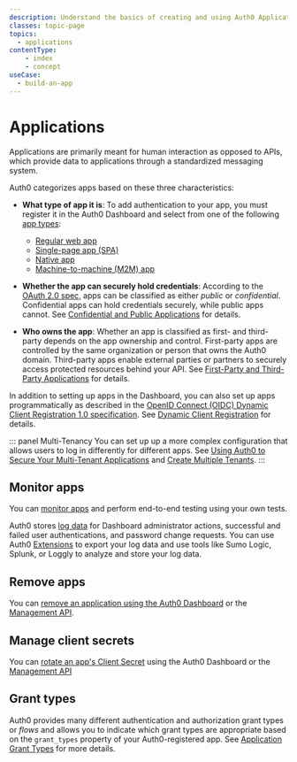 ```yaml
---
description: Understand the basics of creating and using Auth0 Applications.
classes: topic-page
topics:
  - applications
contentType: 
    - index
    - concept
useCase:
  - build-an-app
---
```

# Applications

Applications are primarily meant for human interaction as opposed to APIs, which provide data to applications through a standardized messaging system.

Auth0 categorizes apps based on these three characteristics:

* **What type of app it is**: To add authentication to your app, you must register it in the Auth0 Dashboard and select from one of the following [app types](/applications/concepts/app-types-auth0): 
  - [Regular web app](/dashboard/guides/applications/register-app-regular-web)
  - [Single-page app (SPA)](/dashboard/guides/applications/register-app-spa)
  - [Native app](/dashboard/guides/applications/register-app-native)
  - [Machine-to-machine (M2M) app](/dashboard/guides/applications/register-app-m2m) 

* **Whether the app can securely hold credentials**: According to the [OAuth 2.0 spec](https://tools.ietf.org/html/rfc6749#section-2.1), apps can be classified as either *public* or *confidential*. Confidential apps can hold credentials securely, while public apps cannot. See [Confidential and Public Applications](/applications/concepts/app-types-confidential-public) for details.

* **Who owns the app**: Whether an app is classified as first- and third-party depends on the app ownership and control. First-party apps are controlled by the same organization or person that owns the Auth0 domain. Third-party apps enable external parties or partners to securely access protected resources behind your API. See [First-Party and Third-Party Applications](/applications/concepts/app-types-first-third-party) for details.

In addition to setting up apps in the Dashboard, you can also set up apps programmatically as described in the [OpenID Connect (OIDC) Dynamic Client Registration 1.0 specification](https://openid.net/specs/openid-connect-registration-1_0.html). See [Dynamic Client Registration](/api-auth/dynamic-client-registration) for details.

::: panel Multi-Tenancy
You can set up up a more complex configuration that allows users to log in differently for different apps. See [Using Auth0 to Secure Your Multi-Tenant Applications](/design/using-auth0-with-multi-tenant-apps) and [Create Multiple Tenants](/dashboard/guides/tenants/create-multiple-tenants).
:::

## Monitor apps

You can [monitor apps](/monitoring/guides/monitor-applications) and perform end-to-end testing using your own tests. 

Auth0 stores [log data](/logs) for Dashboard administrator actions, successful and failed user authentications, and password change requests. You can use Auth0 [Extensions](/extensions) to export your log data and use tools like Sumo Logic, Splunk, or Loggly to analyze and store your log data. 

## Remove apps

You can [remove an application using the Auth0 Dashboard](/dashboard/guides/applications/remove-app) or the [Management API](/api/management/guides/applications/remove-app).

## Manage client secrets

You can [rotate an app's Client Secret](/dashboard/guides/applications/rotate-client-secret)  using the Auth0 Dashboard or the [Management API](/api/management/guides/applications/rotate-client-secret)

## Grant types

Auth0 provides many different authentication and authorization grant types or *flows* and allows you to indicate which grant types are appropriate based on the `grant_types` property of your Auth0-registered app. See [Application Grant Types](/applications/concepts/application-grant-types) for more details.
